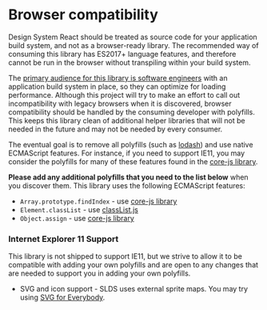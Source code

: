 # Browser compatibility

Design System React should be treated as source code for your application build system, and not as a browser-ready library. The recommended way of consuming this library has ES2017+ language features, and therefore cannot be run in the browser without transpiling within your build system.

The [primary audience for this library is software engineers](https://github.com/salesforce/design-system-react/blob/master/docs/codebase-overview.md#not-bootstrap) with an application build system in place, so they can optimize for loading performance. Although this project will try to make an effort to call out incompatibility with legacy browsers when it is discovered, browser compatibility should be handled by the consuming developer with polyfills. This keeps this library clean of additional helper libraries that will not be needed in the future and may not be needed by every consumer.

The eventual goal is to remove all polyfills (such as [lodash](https://lodash.com/)) and use native ECMAScript features. For instance, if you need to support IE11, you may consider the polyfills for many of these features found in the [core-js library](https://github.com/zloirock/core-js#commonjs). 

**Please add any additional polyfills that you need to the list below** when you discover them. This library uses the following ECMAScript features:

* `Array.prototype.findIndex` - use [core-js library](https://github.com/zloirock/core-js#commonjs)
* `Element.classList` - use [classList.js](https://github.com/eligrey/classList.js)
* `Object.assign` - use [core-js library](https://github.com/zloirock/core-js#commonjs)

### Internet Explorer 11 Support

This library is not shipped to support IE11, but we strive to allow it to be compatible with adding your own polyfills and are open to any changes that are needed to support you in adding your own polyfills.

* SVG and icon support - SLDS uses external sprite maps. You may try using [SVG for Everybody](https://github.com/jonathantneal/svg4everybody).
